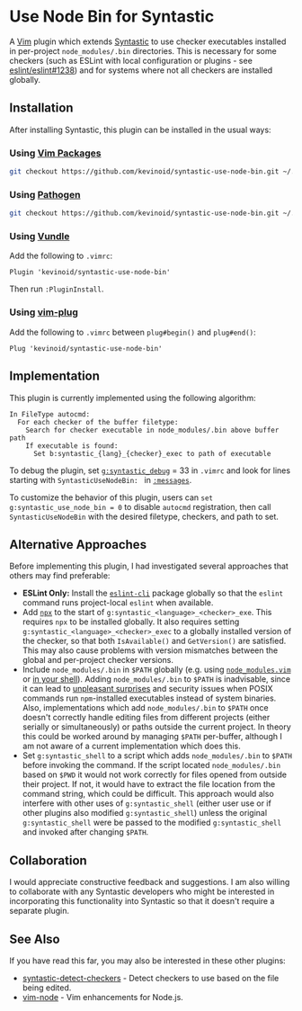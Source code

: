 Use Node Bin for Syntastic
==========================

A [Vim](https://www.vim.org/) plugin which extends
[Syntastic](https://github.com/vim-syntastic/syntastic) to use checker
executables installed in per-project `node_modules/.bin` directories.  This is
necessary for some checkers (such as ESLint with local configuration or
plugins - see
[eslint/eslint#1238](https://github.com/eslint/eslint/issues/1238)) and for
systems where not all checkers are installed globally.


## Installation

After installing Syntastic, this plugin can be installed in the usual ways:

### Using [Vim Packages](https://vimhelp.org/repeat.txt.html#packages)

```sh
git checkout https://github.com/kevinoid/syntastic-use-node-bin.git ~/.vim/pack/whatever/start/syntastic-use-node-bin
```

### Using [Pathogen](https://github.com/tpope/vim-pathogen)

```sh
git checkout https://github.com/kevinoid/syntastic-use-node-bin.git ~/.vim/bundles/syntastic-use-node-bin
```

### Using [Vundle](https://github.com/VundleVim/Vundle.vim)

Add the following to `.vimrc`:
```vim
Plugin 'kevinoid/syntastic-use-node-bin'
```
Then run `:PluginInstall`.

### Using [vim-plug](https://github.com/junegunn/vim-plug)

Add the following to `.vimrc` between `plug#begin()` and `plug#end()`:
```vim
Plug 'kevinoid/syntastic-use-node-bin'
```


## Implementation

This plugin is currently implemented using the following algorithm:

    In FileType autocmd:
      For each checker of the buffer filetype:
        Search for checker executable in node_modules/.bin above buffer path
        If executable is found:
          Set b:syntastic_{lang}_{checker}_exec to path of executable

To debug the plugin, set
[`g:syntastic_debug`](https://github.com/vim-syntastic/syntastic/blob/0d25f4fb/doc/syntastic.txt)
= 33 in `.vimrc` and look for lines starting with `SyntasticUseNodeBin: ` in
[`:messages`](https://vimhelp.org/message.txt.html#%3Amessages).

To customize the behavior of this plugin, users can `set
g:syntastic_use_node_bin = 0` to disable `autocmd` registration, then call
`SyntasticUseNodeBin` with the desired filetype, checkers, and path to set.


## Alternative Approaches

Before implementing this plugin, I had investigated several approaches that
others may find preferable:

* **ESLint Only:** Install the
  [`eslint-cli`](https://www.npmjs.com/package/eslint-cli) package globally so
  that the `eslint` command runs project-local `eslint` when available.
* Add [`npx`](https://www.npmjs.com/package/npx) to the start of
  `g:syntastic_<language>_<checker>_exe`.  This requires `npx` to be installed
  globally.  It also requires setting `g:syntastic_<language>_<checker>_exec`
  to a globally installed version of the checker, so that both `IsAvailable()`
  and `GetVersion()` are satisfied.  This may also cause problems with version
  mismatches between the global and per-project checker versions.
* Include `node_modules/.bin` in `$PATH` globally (e.g. using
  [`node_modules.vim`](https://github.com/rliang/node_modules.vim) or [in your
  shell](https://coderwall.com/p/i5z1cg/automatically-update-path-with-proper-node_modules-bin)).
  Adding `node_modules/.bin` to `$PATH` is inadvisable, since it can lead to
  [unpleasant
  surprises](https://github.com/npm/npm/issues/957#issuecomment-237064313) and
  security issues when POSIX commands run `npm`-installed executables instead
  of system binaries.  Also, implementations which add `node_modules/.bin` to
  `$PATH` once doesn't correctly handle editing files from different projects
  (either serially or simultaneously) or paths outside the current project.
  In theory this could be worked around by managing `$PATH` per-buffer,
  although I am not aware of a current implementation which does this.
* Set `g:syntastic_shell` to a script which adds `node_modules/.bin` to `$PATH`
  before invoking the command.  If the script located `node_modules/.bin` based
  on `$PWD` it would not work correctly for files opened from outside their
  project.  If not, it would have to extract the file location from the command
  string, which could be difficult.  This approach would also interfere with
  other uses of `g:syntastic_shell` (either user use or if other plugins also
  modified `g:syntastic_shell`) unless the original `g:syntastic_shell` were
  be passed to the modified `g:syntastic_shell` and invoked after changing
  `$PATH`.


## Collaboration

I would appreciate constructive feedback and suggestions.  I am also willing to
collaborate with any Syntastic developers who might be interested in
incorporating this functionality into Syntastic so that it doesn't require a
separate plugin.


## See Also

If you have read this far, you may also be interested in these other plugins:

- [syntastic-detect-checkers](https://github.com/kevinoid/syntastic-detect-checkers)
  \- Detect checkers to use based on the file being edited.
- [vim-node](https://github.com/moll/vim-node) - Vim enhancements for Node.js.
